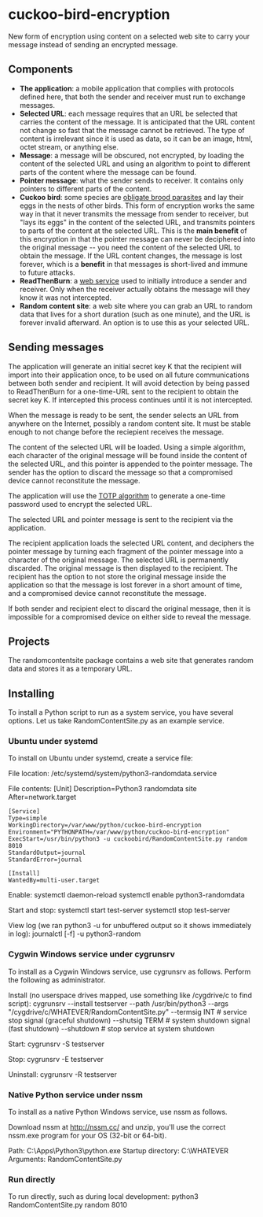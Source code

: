 # cuckoo-bird-encryption
New form of encryption using content on a selected web site to carry your message instead of sending an encrypted message.

## Components
* __The application__: a mobile application that complies with protocols defined here, that both the sender and receiver must run to exchange messages.
* __Selected URL__: each message requires that an URL be selected that carries the content of the message.  It is anticipated that the URL content not change so fast that the message cannot be retrieved.  The type of content is irrelevant since it is used as data, so it can be an image, html, octet stream, or anything else.
* __Message__: a message will be obscured, not encrypted, by loading the content of the selected URL and using an algorithm to point to different parts of the content where the message can be found.
* __Pointer message__: what the sender sends to receiver.  It contains only pointers to different parts of the content.
* __Cuckoo bird__: some species are [obligate brood parasites](https://en.wikipedia.org/wiki/Cuckoo#Brood_parasitism) and lay their eggs in the nests of other birds.  This form of encryption works the same way in that it never transmits the message from sender to receiver, but "lays its eggs" in the content of the selected URL, and transmits pointers to parts of the content at the selected URL.  This is the **main benefit** of this encryption in that the pointer message can never be deciphered into the original message -- you need the content of the selected URL to obtain the message.  If the URL content changes, the message is lost forever, which is a **benefit** in that messages is short-lived and immune to future attacks.
* __ReadThenBurn__: a [web service](https://readthenburn.com/) used to initially introduce a sender and receiver.  Only when the receiver actually obtains the message will they know it was not intercepted.
* __Random content site__: a web site where you can grab an URL to random data that lives for a short duration (such as one minute), and the URL is forever invalid afterward. An option is to use this as your selected URL.

## Sending messages
The application will generate an initial secret key K that the recipient will import into their application once, to be used on all future communications between both sender and recipient.  It will avoid detection by being passed to ReadThenBurn for a one-time-URL sent to the recipient to obtain the secret key K.  If intercepted this process continues until it is not intercepted.

When the message is ready to be sent, the sender selects an URL from anywhere on the Internet, possibly a random content site.  It must be stable enough to not change before the reciepient receives the message.

The content of the selected URL will be loaded.  Using a simple algorithm, each character of the original message will be found inside the content of the selected URL, and this pointer is appended to the pointer message.  The sender has the option to discard the message so that a compromised device cannot reconstitute the message.

The application will use the [TOTP algorithm](https://en.wikipedia.org/wiki/Time-based_One-time_Password_Algorithm) to generate a one-time password used to encrypt the selected URL.

The selected URL and pointer message is sent to the recipient via the application.

The recipient application loads the selected URL content, and deciphers the pointer message by turning each fragment of the pointer message into a character of the original message.  The selected URL is permanently discarded.  The original message is then displayed to the recipient.  The recipient has the option to not store the original message inside the application so that the message is lost forever in a short amount of time, and a compromised device cannot reconstitute the message.

If both sender and recipient elect to discard the original message, then it is impossible for a compromised device on either side to reveal the message.

## Projects
The randomcontentsite package contains a web site that generates random data and
stores it as a temporary URL.

## Installing
To install a Python script to run as a system service, you have several options.  Let us
take RandomContentSite.py as an example service.

### Ubuntu under systemd
To install on Ubuntu under systemd, create a service file:

File location:
    /etc/systemd/system/python3-randomdata.service

File contents:
    [Unit]
    Description=Python3 randomdata site
    After=network.target
    
    [Service]
    Type=simple
    WorkingDirectory=/var/www/python/cuckoo-bird-encryption
    Environment="PYTHONPATH=/var/www/python/cuckoo-bird-encryption"
    ExecStart=/usr/bin/python3 -u cuckoobird/RandomContentSite.py random 8010
    StandardOutput=journal
    StandardError=journal
    
    [Install]
    WantedBy=multi-user.target

Enable:
    systemctl daemon-reload
    systemctl enable python3-randomdata

Start and stop:
    systemctl start test-server
    systemctl stop test-server

View log (we ran python3 -u for unbuffered output so it shows immediately in log):
    journalctl [-f] -u python3-random

### Cygwin Windows service under cygrunsrv
To install as a Cygwin Windows service, use cygrunsrv as follows.
Perform the following as administrator.

Install (no userspace drives mapped, use something like /cygdrive/c to find script):
    cygrunsrv --install testserver
              --path /usr/bin/python3
              --args "/cygdrive/c/WHATEVER/RandomContentSite.py"
              --termsig INT                 # service stop signal (graceful shutdown)
              --shutsig TERM                # system shutdown signal (fast shutdown)
              --shutdown                    # stop service at system shutdown

Start:
    cygrunsrv -S testserver

Stop:
    cygrunsrv -E testserver

Uninstall:
    cygrunsrv -R testserver

### Native Python service under nssm
To install as a native Python Windows service, use nssm as follows.

Download nssm at http://nssm.cc/ and unzip, you'll use the correct nssm.exe
program for your OS (32-bit or 64-bit).

Path:              C:\Apps\Python3\python.exe
Startup directory: C:\WHATEVER
Arguments:         RandomContentSite.py

### Run directly
To run directly, such as during local development:
    python3 RandomContentSite.py random 8010
